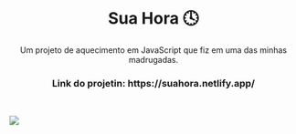 <div align="center">
  <h1> Sua Hora 🕓 </h1>
  <p>Um projeto de aquecimento em JavaScript que fiz em uma das minhas madrugadas.</p>
  <h3>Link do projetin: https://suahora.netlify.app/</h3>
</div>
<br>

<a href="https://suahora.netlify.app/"><img src="https://user-images.githubusercontent.com/69599810/129431211-454a04a0-c3d2-4984-8843-b4f025e12081.gif"></a>
